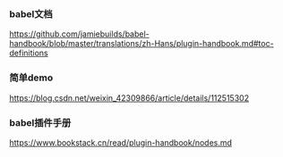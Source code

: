 ### babel文档
<https://github.com/jamiebuilds/babel-handbook/blob/master/translations/zh-Hans/plugin-handbook.md#toc-definitions>

### 简单demo
<https://blog.csdn.net/weixin_42309866/article/details/112515302>

### babel插件手册
<https://www.bookstack.cn/read/plugin-handbook/nodes.md>
